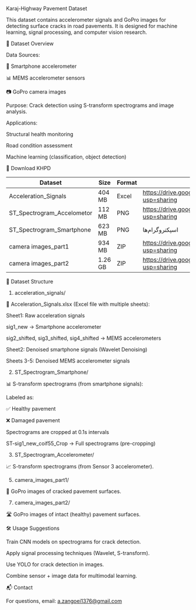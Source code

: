 Karaj-Highway Pavement Dataset

This dataset contains accelerometer signals and GoPro images for detecting surface cracks in road pavements.
It is designed for machine learning, signal processing, and computer vision research.

📌 Dataset Overview

Data Sources:

📱 Smartphone accelerometer

📊 MEMS accelerometer sensors

📷 GoPro camera images

Purpose: Crack detection using S-transform spectrograms and image analysis.

Applications:

Structural health monitoring

Road condition assessment

Machine learning (classification, object detection)

🔗 Download KHPD

| Dataset     | Size   | Format     | Download Link          |
|----------------|--------|-----------|------------------|
| Acceleration_Signals   | 404 MB | Excel     | https://drive.google.com/drive/folders/1fii_RHSOM6R5h0bAxC_AdjBtGycMqmV4?usp=sharing  |
| ST_Spectrogram_Accelometor   | 112 MB | PNG        | https://drive.google.com/drive/folders/1Ve2fMpN5PFYn49mNLUTxLTyNpBdt8CBe?usp=sharing     |
| ST_Spectrogram_Smartphone | 623 MB | PNG       | اسپکتروگرام‌ها    |
| camera images_part1 | 934 MB | ZIP       | https://drive.google.com/file/d/1bSkSW04dNdF0HQUITcadxNXLIetRIw5L/view?usp=sharing    |
| camera images_part2 | 1.26 GB | ZIP       | https://drive.google.com/file/d/1OPNfdCiaA95y5gDoN8AOPbLJbo-CDv_5/view?usp=sharing   |

📂 Dataset Structure

1. acceleration_signals/
   
📄 Acceleration_Signals.xlsx (Excel file with multiple sheets):

Sheet1: Raw acceleration signals

sig1_new → Smartphone accelerometer

sig2_shifted, sig3_shifted, sig4_shifted → MEMS accelerometers

Sheet2: Denoised smartphone signals (Wavelet Denoising)

Sheets 3-5: Denoised MEMS accelerometer signals

2. ST_Spectrogram_Smartphone/
   
📊 S-transform spectrograms (from smartphone signals):

Labeled as:

✅ Healthy pavement

❌ Damaged pavement

Spectrograms are cropped at 0.1s intervals

ST-sig1_new_coif55_Crop → Full spectrograms (pre-cropping)

3. ST_Spectrogram_Accelerometer/
   
📈 S-transform spectrograms (from Sensor 3 accelerometer).

5. camera_images_part1/
   
📸 GoPro images of cracked pavement surfaces.

7. camera_images_part2/
   
🛣️ GoPro images of intact (healthy) pavement surfaces.

🛠️ Usage Suggestions

Train CNN models on spectrograms for crack detection.

Apply signal processing techniques (Wavelet, S-transform).

Use YOLO for crack detection in images.

Combine sensor + image data for multimodal learning.

📬 Contact

For questions, email: a.zangoei1376@gmail.com


